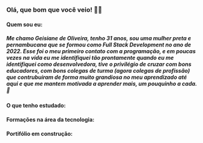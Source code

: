 ### Olá, que bom que você veio! 👋🏾

#### Quem sou eu:

##### Me chamo Geisiane de Oliveira, tenho 31 anos, sou uma mulher preta e pernambucana que se formou como Full Stack Development no ano de 2022. Esse foi o meu primeiro contato com a programação, e em poucas vezes na vida eu me identifiquei tão prontamente quando eu me identifiquei como desenvolvedora, tive o privilégio de cruzar com bons educadores, com bons colegas de turma (agora colegas de profissão) que contrubuiram de forma muito grandiosa no meu aprendizado até aqui e que me mantem motivada a aprender mais, um pouquinho a cada. 🌱

#### O que tenho estudado:

#### Formações na área da tecnologia:

#### Portifólio em construção:
